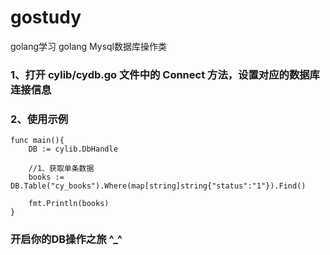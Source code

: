 # gostudy
golang学习 golang Mysql数据库操作类

### 1、打开 cylib/cydb.go 文件中的 Connect 方法，设置对应的数据库连接信息


### 2、使用示例
```
func main(){
	DB := cylib.DbHandle

	//1、获取单条数据
	books := DB.Table("cy_books").Where(map[string]string{"status":"1"}).Find()

	fmt.Println(books)
}
```

### 开启你的DB操作之旅 ^_^